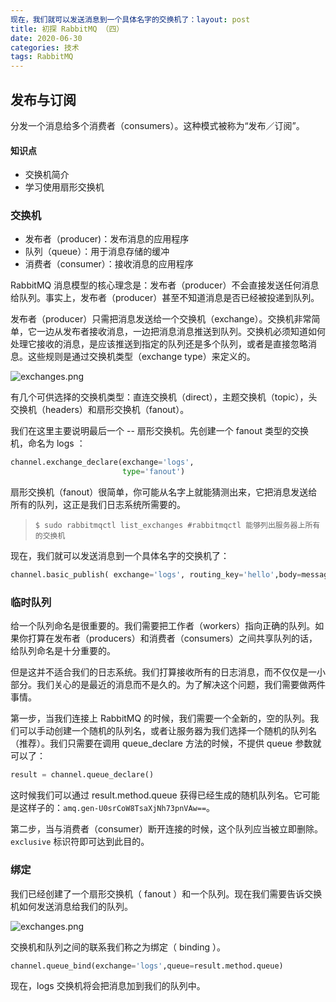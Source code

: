 ```yaml
---
现在，我们就可以发送消息到一个具体名字的交换机了：layout: post
title: 初探 RabbitMQ （四）
date: 2020-06-30
categories: 技术
tags: RabbitMQ
---
```


## 发布与订阅

 分发一个消息给多个消费者（consumers）。这种模式被称为“发布／订阅”。

#### 知识点

- 交换机简介
- 学习使用扇形交换机

### 交换机

- 发布者（producer)：发布消息的应用程序
- 队列（queue）：用于消息存储的缓冲
- 消费者（consumer）：接收消息的应用程序

RabbitMQ 消息模型的核心理念是：发布者（producer）不会直接发送任何消息给队列。事实上，发布者（producer）甚至不知道消息是否已经被投递到队列。

发布者（producer）只需把消息发送给一个交换机（exchange）。交换机非常简单，它一边从发布者接收消息，一边把消息消息推送到队列。交换机必须知道如何处理它接收的消息，是应该推送到指定的队列还是多个队列，或者是直接忽略消息。这些规则是通过交换机类型（exchange type）来定义的。

![exchanges.png](https://i.loli.net/2020/06/30/a14oT8vFiDe7N9t.png)

有几个可供选择的交换机类型：直连交换机（direct），主题交换机（topic），头交换机（headers）和扇形交换机（fanout）。

我们在这里主要说明最后一个 -- 扇形交换机。先创建一个 fanout 类型的交换机，命名为 logs ：

~~~python
channel.exchange_declare(exchange='logs',
                         type='fanout')
~~~

扇形交换机（fanout）很简单，你可能从名字上就能猜测出来，它把消息发送给所有的队列，这正是我们日志系统所需要的。

> ~~~shell
> $ sudo rabbitmqctl list_exchanges #rabbitmqctl 能够列出服务器上所有的交换机
> ~~~

现在，我们就可以发送消息到一个具体名字的交换机了：

~~~python
channel.basic_publish( exchange='logs', routing_key='hello',body=message)
~~~

### 临时队列

给一个队列命名是很重要的。我们需要把工作者（workers）指向正确的队列。如果你打算在发布者（producers）和消费者（consumers）之间共享队列的话，给队列命名是十分重要的。

但是这并不适合我们的日志系统。我们打算接收所有的日志消息，而不仅仅是一小部分。我们关心的是最近的消息而不是久的。为了解决这个问题，我们需要做两件事情。

第一步，当我们连接上 RabbitMQ 的时候，我们需要一个全新的，空的队列。我们可以手动创建一个随机的队列名，或者让服务器为我们选择一个随机的队列名（推荐）。我们只需要在调用 queue_declare 方法的时候，不提供 queue 参数就可以了：

~~~python
result = channel.queue_declare()
~~~

这时候我们可以通过 result.method.queue 获得已经生成的随机队列名。它可能是这样子的：`amq.gen-U0srCoW8TsaXjNh73pnVAw==`。

第二步，当与消费者（consumer）断开连接的时候，这个队列应当被立即删除。 `exclusive` 标识符即可达到此目的。

### 绑定

我们已经创建了一个扇形交换机（ fanout ）和一个队列。现在我们需要告诉交换机如何发送消息给我们的队列。

![exchanges.png](https://i.loli.net/2020/06/30/a14oT8vFiDe7N9t.png)

交换机和队列之间的联系我们称之为绑定（ binding ）。

~~~python
channel.queue_bind(exchange='logs',queue=result.method.queue)
~~~

现在，logs 交换机将会把消息加到我们的队列中。

